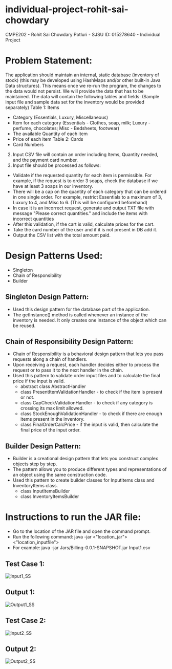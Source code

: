 # individual-project-rohit-sai-chowdary

CMPE202 - Rohit Sai Chowdary Potluri - SJSU ID: 015278640 - Individual Project

# Problem Statement:
The application should maintain an internal, static database (inventory of stock)  (this may be developed using HashMaps and/or other  built-in Java Data structures). This means once we re-run the program, the changes to the data would not persist. We will provide the data that has to be maintained. The data will contain the following tables and fields:
(Sample input file and sample data set for the inventory would be provided separately)
Table 1: Items
- Category (Essentials, Luxury, Miscellaneous)
- Item for each category (Essentials - Clothes, soap, milk; Luxury - perfume, chocolates; Misc - Bedsheets, footwear)
- The available Quantity of each item
- Price of each item
Table 2: Cards
- Card Numbers
2. Input CSV file will contain an order including Items, Quantity needed, and the payment card number.
3. Input file should be processed as follows:
- Validate if the requested quantity for each item is permissible. For example, if the request is to order 3 soaps, check the database if we have at least 3 soaps in our inventory.
- There will be a cap on the quantity of each category that can be ordered in one single order. For example, restrict Essentials to a maximum of 3, Luxury to 4, and Misc to 6. (This will be configured beforehand)
- In case it is an incorrect request, generate and output TXT file with message "Please correct quantities." and include the items with incorrect quantities
- After this validation, if the cart is valid, calculate prices for the cart.
- Take the card number of the user and if it is not present in DB add it.
- Output the CSV list with the total amount paid.

# Design Patterns Used:
- Singleton
- Chain of Responsibility
- Builder

## Singleton Design Pattern:
- Used this design pattern for the database part of the application. 
- The getInstance() method is called whenever an instance of the inventory is needed. It only creates one instance of the object which can be reused.

## Chain of Responsibility Design Pattern:
- Chain of Responsibility is a behavioral design pattern that lets you pass requests along a chain of handlers. 
- Upon receiving a request, each handler decides either to process the request or to pass it to the next handler in the chain.
- Used this pattern to validate order input files and to calculate the final price if the input is valid.
	- abstract class AbstractHandler
	- class PresentItemValidationHandler - to check if the item is present or not.
	- class CapCheckValidationHandler - to check if any category is crossing its max limit allowed.
	- class StockEnoughValidationHandler - to check if there are enough items present in the inventory.
	- class FinalOrderCalcPrice - if the input is valid, then calculate the final price of the input order.

## Builder Design Pattern:
- Builder is a creational design pattern that lets you construct complex objects step by step. 
- The pattern allows you to produce different types and representations of an object using the same construction code.
- Used this pattern to create builder classes for InputItems class and InventoryItems class.
	- class InputItemsBuilder
	- class InventoryItemsBuilder


# Instructions to run the JAR file:
- Go to the location of the JAR file and open the command prompt.
- Run the following command: java -jar <"location_jar"> <"location_inputfile">
- For example: java -jar Jars/Billing-0.0.1-SNAPSHOT.jar Input1.csv

## Test Case 1:
![Input1_SS](https://user-images.githubusercontent.com/89537171/167507814-3dd6f1ff-4e63-4e66-8f6c-fcc313e50be9.png)

## Output 1:
![Output1_SS](https://user-images.githubusercontent.com/89537171/167507863-5c8b30a2-ffa6-4ce8-9c90-0b2814d07d18.png)

## Test Case 2:
![Input2_SS](https://user-images.githubusercontent.com/89537171/167507897-3ac6f1f3-e3dd-4164-9ae6-dbef0c37a469.png)

## Output 2:
![Output2_SS](https://user-images.githubusercontent.com/89537171/167507919-d7697268-1e1e-4a79-993c-211e995f7cd0.png)



